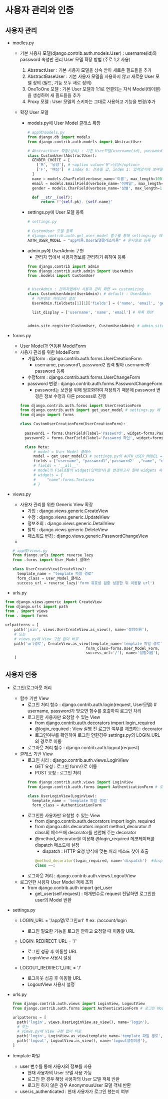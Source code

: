 # 사용자 관리와 인증
## 사용자 관리
+ modles.py
  + 기본 사용자 모델(django.contrib.auth.models.User) : username(id)와 password 속성만 관리
    User 모델 확장 방법 (주로 1,2 사용)
    1. AbstractUser : 기본 사용자 모델을 상속 받아 새로운 필드들을 추가
    2. AbstractBaseUser : 기본 사용자 모델을 사용하지 않고 새로운 User 모델 정의 (필드, 기능 모두 새로 정의)
    3. OneToOne 모델 : 기본 User 모델과 1:1로 연결되는 자식 Model(테이블)을 생성하여 새 필드들을 추가
    4. Proxy 모델 : User 모델의 스키마는 그대로 사용하고 기능을 변경/추가
          
  + 확장 User 모델 
    + models.py에 User Model 클래스 확장
      ```python
      # app명/models.py
      from django.db import models
      from django.contrib.auth.models import AbstractUser
      
      # AbstractUser 확장(상속) : 기존 User모델(username(id), password) + 추가 Field
      class CustomUser(AbstractUser):
        GENDER_CHOICE = [
          ['M', '남성'], # <option value='M'>남성</option>
          ['F', '여성']  # index 0: 전송될 값, index 1: 입력양식에 보여질 값
        ]
        name = models.CharField(verbose_name='이름', max_length=100)
        email = models.EmailField(verbose_name='이메일', max_length=100)
        gender = models.CharField(verbose_name='성별', max_length=1, choices=GENDER_CHOICE)

        def __str__(self):
            return f"{self.pk}. {self.name}"
      ```
    + settings.py에 User 모델 등록 
      ```python
      # settings.py
       
      # CustomUser 모델 등록 
      # django.contrib.auth.get_user_model 함수를 통해 settings.py 에 등록된 AUTH_USER_MODEL 클래스를 반환
      AUTH_USER_MODEL = "app이름.User모델클래스이름" # 문자열로 등록
      ```
    + admin.py에 UserAdmin 구현
      + 관리자 앱에서 사용자정보를 관리하기 위하여 등록
      ```python
      from django.contrib import admin
      from django.contrib.auth.admin import UserAdmin
      from .models import CustomUser


      # UserAdmin : 관리자앱에서 사용자 관리 화면 => customizing
      class CustomUserAdmin(UserAdmin): # default : UserAdmin
        # 기본정보 카테고리 설정
        UserAdmin.fieldsets[1][1]['fields'] = ('name', 'email', 'gender')

        list_display = ['username', 'name', 'email'] # 목록 화면


      admin.site.register(CustomUser, CustomUserAdmin) # admin.site.register(User모델,UserAdmin)
      ```
    
+ forms.py
  + User Model과 연동된 ModelForm
  + 사용자 관리를 위한 ModelForm
    + 가입form : django.contrib.auth.forms.UserCreationForm
      + username, password1, password2 입력 받아 username과 password 등록
    + 수정form : django.contrib.auth.forms.UserChangeForm
    + password 변경 : django.contrib.auth.forms.PasswordChangeForm
      + password는 보안을 위해 암호화하여 저장되기 때문에 password 변경은 정보 수정과 다른 process로 진행
    ```python
    from django.contrib.auth.forms import UserCreationForm
    from django.contrib.auth import get_user_model # settings.py 에 등록된 AUTH_USER_MODEL 클래스를 반환.
    from django import forms

    class CustomUserCreationForm(UserCreationForm):
      
      password1 = forms.CharField(label='Password', widget=forms.PasswordInput()) # <input type='password'> # default type = 'text'
      password2 = forms.CharField(label='Password 확인', widget=forms.PasswordInput())

      class Meta: 
          # model = User Model 클래스
          model = get_user_model() # settings.py의 AUTH_USER_MODEL = 'app이름.User모델클래스이름' 객체 호출됨
          fields = ["username", "password1",'password2'  ,"name", "email", "gender"]
          # fields = '__all__'
          # model의 Field들의 widget(입력양식)을 변경하고자 할때 widgets 속성에 딕셔너리에 등록한다. (field명:widget객체)
          # widgets = {
          #     "name":forms.Textarea
          # }
    ```
+ views.py
  + 사용자 관리를 위한 Generic View 확장
    + 가입 : django.views.generic.CreateView
    + 수정 : django.views.generic.UpdateView    
    + 정보조회 : django.views.generic.DetailView
    + 탈퇴 : django.views.generic.DeleteView
    + 패스워드 변경 : django.views.generic.PasswordChangeView
  + 
  ```python
  # app명/views.py
  from django.urls import reverse_lazy
  from .forms import User_Model_클래스

  class UserCreateView(CreateView):
    template_name = "template 파일 경로"
    form_class = User_Model_클래스
    success_url = reverse_lazy('form 유효성 검증 성공한 뒤 이동할 url')
  ```

+ urls.py
```python
from django.views.generic import CreateView
from django.urls import path
from . import views
from . import forms

urlpatterns = [
    path('join', views.UserCreateView.as_view(), name='설정이름'),
    # 또는
    # views.py에 View 구현 없이 바로
    path('url경로', CreateView.as_view(template_name='template 파일 경로', 
                                    form_class=forms.User_Model_Form,
                                    success_url='/'), name='설정이름'),
    ]
```
## 사용자 인증
+ 로그인/로그아웃 처리
  + 함수 기반 View
    + 로그인 처리 함수 : django.contrib.auth.login(request, User모델) # username, password가 맞으면 함수를 호출하여 로그인 처리
    + 로그인한 사용자만 요청할 수 있는 View
      + from django.contrib.auth.decorators import login_required 
      + @login_required : View 실행 전 로그인 여부를 체크하는 decorator
      + 로그인여부를 확인하여 로그인 안한경우 settings.py의 LOGIN_URL의 경로로 이동
    + 로그아웃 처리 함수 : django.contrib.auth.logout(request)
  + 클래스 기반 View
    + 로그인 처리 : django.contrib.auth.views.LoginView
      + GET 요청 : 로그인 form으로 이동
      + POST 요청 : 로그인 처리
      ```python
      from django.contrib.auth.views import LoginView
      from django.contrib.auth.forms import AuthenticationForm # 로그인 ModelForm

      class UserLoginView(LoginView):
        template_name = 'template 파일 경로'
        form_class = AuthenticationForm
      ```
    + 로그인한 사용자만 요청할 수 있는 View
      + from django.contrib.auth.decorators import login_required 
      + from django.utils.decorators import method_decorator # class의 메소드에 decorator를 선언해 주는 decorator
      + @method_decorator을 이용해 @login_required 데코레이터를 dispatch 메소드에 설정
        + dispatch : HTTP 요청 방식에 맞는 처리 메소드 찾아 호출
        ```python
        @method_decorator(login_required, name='dispatch')  #dispatch()메소드에 @login_required 데코레이터 적용
        class ~~:
        ```
    + 로그아웃 처리 : django.contrib.auth.views.LogoutView
  + 로그인한 사용자 User Model 객체 조회
    + from django.contrib.auth import get_user 
      + get_user(self.request) : 매개변수로 request 전달하면 로그인한 user의 Model 반환 


+ settings.py
  + LOGIN_URL = '/app명/로그인url' # ex. /account/login
    + 로그인 필요한 기능을 로그인 안하고 요청할 때 이동할 URL

  + LOGIN_REDIRECT_URL = '/'
    + 로그인 성공 후 이동할 URL
    + LoginView 사용시 설정

  + LOGOUT_REDIRECT_URL = '/'
    + 로그아웃 성공 후 이동할 URL
    + LogoutView 사용시 설정
+ urls.py
  ```python
  from django.contrib.auth.views import LoginView, LogoutView
  from django.contrib.auth.forms import AuthenticationForm # 로그인 ModelForm
  
  urlpatterns = [
    path('login', views.UserLoginView.as_view(), name='login'),
    # 또는
    # views.py에 View 구현 없이 바로
    path('login', LoginView.as_view(template_name='template 파일 경로', form_class=AuthenticationForm), name='login설정이름'),
    path('logout', LogoutView.as_view(), name='logout설정이름'),
  ]
  ```
+ template 파일
  + user 변수를 통해 사용자의 정보를 사용
    + 현재 사용자의 User 모델 사용 가능
    + 로그인 한 경우 해당 사용자의 User 모델 객체 반환
    + 로그인 하지 않은 경우 AnonymousUser 모델 객체 반환
  + user.is_authenticated : 현재 사용자가 로그인 했는지 여부
